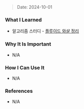 > Date: 2024-10-01

### What I Learned

- 알고리즘 스터디 - [플루이드 와샬 정리](https://github.com/tjsry0466/algorithm-study/blob/main/algorithms/graph/floyd_warshall.md)

### Why It Is Important

- N/A

### How I Can Use It

- N/A

### References

- N/A
